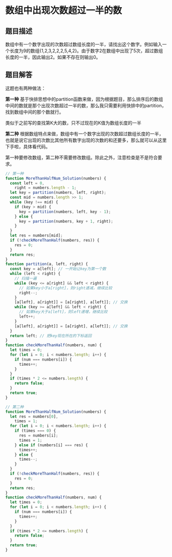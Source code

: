 # 数组中出现次数超过一半的数

## 题目描述

数组中有一个数字出现的次数超过数组长度的一半，请找出这个数字。例如输入一个长度为9的数组{1,2,3,2,2,2,5,4,2}。由于数字2在数组中出现了5次，超过数组长度的一半，因此输出2。如果不存在则输出0。

## 题目解答

这题也有两种做法：

__第一种__
基于快排思想中的partition函数来做，因为根据题目，那么排序后的数组中间的数就是那个出现次数超过一半的数，那么我只需要利用快排中的partition，找到数组中间的那个数就行。

类似于之前写的查找第K大的数，只不过现在的K值为数组长度的一半

__第二种__
根据数组特点来做，数组中有一个数字出现的次数超过数组长度的一半，也就是说它出现的次数比其他所有数字出现的次数的和还要多，那么就可以从这里下手啦，具体看代码。

第一种要修改数组，第二种不需要修改数组。除此之外，注意检查是不是符合要求。
```javascript
// 第一种
function MoreThanHalfNum_Solution(numbers) {
  const left = 0,
    right = numbers.length - 1;
  let key = partition(numbers, left, right);
  const mid = numbers.length >> 1;
  while (key !== mid) {
    if (key > mid) {
      key = partition(numbers, left, key - 1);
    } else {
      key = partition(numbers, key + 1, right);
    }
  }
  let res = numbers[mid];
  if (!checkMoreThanHalf(numbers, res)) {
    res = 0;
  }
  return res;
}
function partition(a, left, right) {
  const key = a[left]; // 一开始让key为第一个数
  while (left < right) {
    // 扫描一遍
    while (key <= a[right] && left < right) {
      // 如果key小于a[right]，则right递减，继续比较
      right--;
    }
    [a[left], a[right]] = [a[right], a[left]]; // 交换
    while (key >= a[left] && left < right) {
      // 如果key大于a[left]，则left递增，继续比较
      left++;
    }
    [a[left], a[right]] = [a[right], a[left]]; // 交换
  }
  return left; // 把key现在所在的下标返回
}
function checkMoreThanHalf(numbers, num) {
  let times = 0;
  for (let i = 0; i < numbers.length; i++) {
    if (num === numbers[i]) {
      times++;
    }
  }
  if (times * 2 <= numbers.length) {
    return false;
  }
  return true;
}
```
```javascript
// 第二种
function MoreThanHalfNum_Solution(numbers) {
  let res = numbers[0],
    times = 1;
  for (let i = 0; i < numbers.length; i++) {
    if (times === 0) {
      res = numbers[i];
      times = 1;
    } else if (numbers[i] === res) {
      times++;
    } else {
      times--;
    }
  }
  if (!checkMoreThanHalf(numbers, res)) {
    res = 0;
  }
  return res;
}
function checkMoreThanHalf(numbers, num) {
  let times = 0;
  for (let i = 0; i < numbers.length; i++) {
    if (num === numbers[i]) {
      times++;
    }
  }
  if (times * 2 <= numbers.length) {
    return false;
  }
  return true;
}
```
